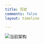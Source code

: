 ```yaml
---
title: 历史
comments: false
layout: timeline

---
```


![当前架构](https://images.di1shuai.com/Fja1ysRZkPJtrJRyoP0PIF0_-pts)